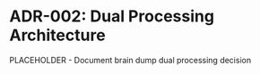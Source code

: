 # ADR-002: Dual Processing Architecture

PLACEHOLDER - Document brain dump dual processing decision
